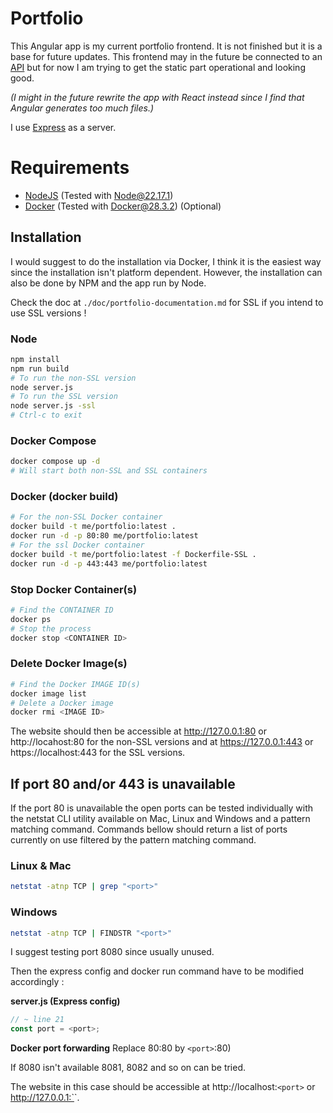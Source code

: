 # Portfolio
This Angular app is my current portfolio frontend. It is not finished but it is a base for future updates.
This frontend may in the future be connected to an [API](https://github.com/IvoCostaCunha/portfolio-api.git) but for now I am trying to get the static part operational and looking good.

*(I might in the future rewrite the app with React instead since I find that Angular generates too much files.)*

I use [Express](https://github.com/expressjs/express.git) as a server.

# Requirements
- [NodeJS](https://nodejs.org/en) (Tested with Node@22.17.1)
- [Docker](https://www.docker.com/) (Tested with Docker@28.3.2) (Optional)

## Installation

I would suggest to do the installation via Docker, I think it is the easiest way since the installation isn't platform dependent. However, the installation can also be done by NPM and the app run by Node.

Check the doc at ```./doc/portfolio-documentation.md``` for SSL if you intend to use SSL versions !

### Node
```sh
npm install
npm run build
# To run the non-SSL version
node server.js
# To run the SSL version
node server.js -ssl
# Ctrl-c to exit
```

### Docker Compose
```sh
docker compose up -d
# Will start both non-SSL and SSL containers
```

### Docker (docker build)
```sh
# For the non-SSL Docker container
docker build -t me/portfolio:latest .
docker run -d -p 80:80 me/portfolio:latest
# For the ssl Docker container
docker build -t me/portfolio:latest -f Dockerfile-SSL .
docker run -d -p 443:443 me/portfolio:latest
```

### Stop Docker Container(s)
```sh
# Find the CONTAINER ID
docker ps
# Stop the process
docker stop <CONTAINER ID>
```

### Delete Docker Image(s)
```sh
# Find the Docker IMAGE ID(s)
docker image list
# Delete a Docker image
docker rmi <IMAGE ID>
```

The website should then be accessible at http://127.0.0.1:80 or http://locahost:80 for the non-SSL versions and at https://127.0.0.1:443 or https://localhost:443 for the SSL versions.

## If port 80 and/or 443 is unavailable

If the port 80 is unavailable the open ports can be tested individually with the netstat CLI utility available on Mac, Linux and Windows and a pattern matching command. Commands bellow should return a list of ports currently on use filtered by the pattern matching command.

### Linux & Mac
```sh
netstat -atnp TCP | grep "<port>"
```

### Windows
```sh
netstat -atnp TCP | FINDSTR "<port>"
```

I suggest testing port 8080 since usually unused.

Then the express config and docker run command have to be modified accordingly :

**server.js (Express config)**
```javascript
// ~ line 21
const port = <port>;
```

**Docker port forwarding** Replace 80:80 by `<port>`:80)

If 8080 isn't available 8081, 8082 and so on can be tried.

The website in this case should be accessible at http://localhost:`<port>` or http://127.0.0.1:`<port>`.
